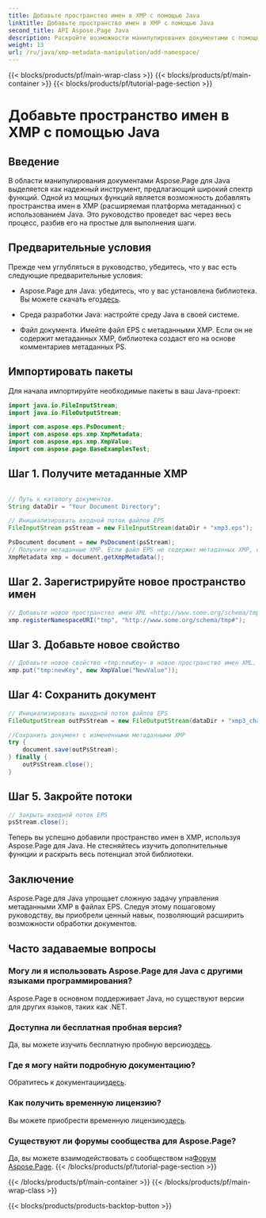 ```yaml
---
title: Добавьте пространство имен в XMP с помощью Java
linktitle: Добавьте пространство имен в XMP с помощью Java
second_title: API Aspose.Page Java
description: Раскройте возможности манипулирования документами с помощью Aspose.Page для Java. В этом подробном руководстве вы научитесь легко добавлять пространства имен XMP.
weight: 13
url: /ru/java/xmp-metadata-manipulation/add-namespace/
---
```


{{< blocks/products/pf/main-wrap-class >}}
{{< blocks/products/pf/main-container >}}
{{< blocks/products/pf/tutorial-page-section >}}

# Добавьте пространство имен в XMP с помощью Java


## Введение

В области манипулирования документами Aspose.Page для Java выделяется как надежный инструмент, предлагающий широкий спектр функций. Одной из мощных функций является возможность добавлять пространства имен в XMP (расширяемая платформа метаданных) с использованием Java. Это руководство проведет вас через весь процесс, разбив его на простые для выполнения шаги.

## Предварительные условия

Прежде чем углубляться в руководство, убедитесь, что у вас есть следующие предварительные условия:

-  Aspose.Page для Java: убедитесь, что у вас установлена библиотека. Вы можете скачать его[здесь](https://releases.aspose.com/page/java/).

- Среда разработки Java: настройте среду Java в своей системе.

- Файл документа. Имейте файл EPS с метаданными XMP. Если он не содержит метаданных XMP, библиотека создаст его на основе комментариев метаданных PS.

## Импортировать пакеты

Для начала импортируйте необходимые пакеты в ваш Java-проект:

```java
import java.io.FileInputStream;
import java.io.FileOutputStream;

import com.aspose.eps.PsDocument;
import com.aspose.eps.xmp.XmpMetadata;
import com.aspose.eps.xmp.XmpValue;
import com.aspose.page.BaseExamplesTest;
```

## Шаг 1. Получите метаданные XMP

```java

// Путь к каталогу документов.
String dataDir = "Your Document Directory";

// Инициализировать входной поток файлов EPS
FileInputStream psStream = new FileInputStream(dataDir + "xmp3.eps");

PsDocument document = new PsDocument(psStream);
// Получите метаданные XMP. Если файл EPS не содержит метаданных XMP, создайте новый, заполненный значениями из комментариев метаданных PS (%%Creator, %%CreateDate, %%Title и т. д.).
XmpMetadata xmp = document.getXmpMetadata();
```

## Шаг 2. Зарегистрируйте новое пространство имен

```java
// Добавьте новое пространство имен XML «http://www.some.org/schema/tmp#» с префиксом «tmp».
xmp.registerNamespaceURI("tmp", "http://www.some.org/schema/tmp#");
```

## Шаг 3. Добавьте новое свойство

```java
// Добавьте новое свойство «tmp:newKey» в новое пространство имен XML.
xmp.put("tmp:newKey", new XmpValue("NewValue"));
```

## Шаг 4: Сохранить документ

```java
// Инициализировать выходной поток файлов EPS
FileOutputStream outPsStream = new FileOutputStream(dataDir + "xmp3_changed.eps");

//Сохранить документ с измененными метаданными XMP
try {
    document.save(outPsStream);
} finally {
    outPsStream.close();
}
```

## Шаг 5. Закройте потоки

```java
// Закрыть входной поток EPS
psStream.close();
```

Теперь вы успешно добавили пространство имен в XMP, используя Aspose.Page для Java. Не стесняйтесь изучить дополнительные функции и раскрыть весь потенциал этой библиотеки.

## Заключение

Aspose.Page для Java упрощает сложную задачу управления метаданными XMP в файлах EPS. Следуя этому пошаговому руководству, вы приобрели ценный навык, позволяющий расширить возможности обработки документов.

## Часто задаваемые вопросы

### Могу ли я использовать Aspose.Page для Java с другими языками программирования?
Aspose.Page в основном поддерживает Java, но существуют версии для других языков, таких как .NET.

### Доступна ли бесплатная пробная версия?
 Да, вы можете изучить бесплатную пробную версию[здесь](https://releases.aspose.com/).

### Где я могу найти подробную документацию?
 Обратитесь к документации[здесь](https://reference.aspose.com/page/java/).

### Как получить временную лицензию?
 Вы можете приобрести временную лицензию[здесь](https://purchase.aspose.com/temporary-license/).

### Существуют ли форумы сообщества для Aspose.Page?
 Да, вы можете взаимодействовать с сообществом на[Форум Aspose.Page](https://forum.aspose.com/c/page/39).
{{< /blocks/products/pf/tutorial-page-section >}}

{{< /blocks/products/pf/main-container >}}
{{< /blocks/products/pf/main-wrap-class >}}

{{< blocks/products/products-backtop-button >}}

